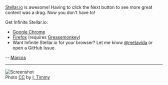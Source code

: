 [Stellar.io](http://stellar.io) is awesome! Having to click the Next button to see more great content was a drag. Now you don't have to!

Get Infinite Stellar.io:

* [Google Chrome](https://chrome.google.com/webstore/detail/agnoeoljdbkgpdeoenhbgacempgcnblk)
* [Firefox](https://github.com/downloads/metavida/infinite_stellario/infinite_stellario.user.js) (requires [Greasemonkey](http://www.greasespot.net))
* Want Infinite Stellar.io for your browser? Let me know [@metavida](http://twitter.com/metavida) or open a GitHub Issue.

-- [Marcos](http://stellar.io/metavida)

----

![Screenshot](/metavida/infinite_stellario/raw/master/images/screenshot1-1280.png)  
Photo [CC](http://creativecommons.org/licenses/by-nc-sa/3.0/) by [I, Timmy](http://www.flickr.com/photos/apoptotic/6096517361)